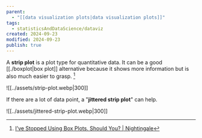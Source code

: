 ```yaml
---
parent:
  - "[[data visualization plots|data visualization plots]]"
tags:
  - statisticsAndDataScience/dataviz
created: 2024-09-23
modified: 2024-09-23
publish: true
---
```

A **strip plot** is a plot type for quantitative data. It can be a good [[./boxplot|box plot]] alternative because it shows more information but is also much easier to grasp. [^1]

![[../assets/strip-plot.webp|300]]

If there are a lot of data point, a "**jittered strip plot**" can help.

![[../assets/jittered-strip-plot.webp|300]]

[^1]: [I’ve Stopped Using Box Plots. Should You? | Nightingale](https://nightingaledvs.com/ive-stopped-using-box-plots-should-you/)
